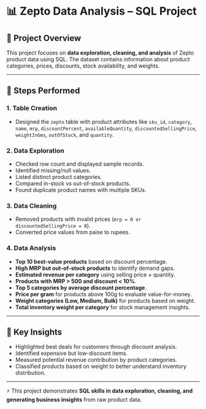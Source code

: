 # 📊 Zepto Data Analysis – SQL Project  

## 🔹 Project Overview  
This project focuses on **data exploration, cleaning, and analysis** of Zepto product data using SQL. The dataset contains information about product categories, prices, discounts, stock availability, and weights.  

---

## 🔹 Steps Performed  

### 1. Table Creation  
- Designed the `zepto` table with product attributes like `sku_id`, `category`, `name`, `mrp`, `discountPercent`, `availableQuantity`, `discountedSellingPrice`, `weightInGms`, `outOfStock`, and `quantity`.  

### 2. Data Exploration  
- Checked row count and displayed sample records.  
- Identified missing/null values.  
- Listed distinct product categories.  
- Compared in-stock vs out-of-stock products.  
- Found duplicate product names with multiple SKUs.  

### 3. Data Cleaning  
- Removed products with invalid prices (`mrp = 0 or discountedSellingPrice = 0`).  
- Converted price values from paise to rupees.  

### 4. Data Analysis  
- **Top 10 best-value products** based on discount percentage.  
- **High MRP but out-of-stock products** to identify demand gaps.  
- **Estimated revenue per category** using selling price × quantity.  
- **Products with MRP > 500 and discount < 10%**.  
- **Top 5 categories by average discount percentage**.  
- **Price per gram** for products above 100g to evaluate value-for-money.  
- **Weight categories (Low, Medium, Bulk)** for products based on weight.  
- **Total inventory weight per category** for stock management insights.  

---

## 🔹 Key Insights  
- Highlighted best deals for customers through discount analysis.  
- Identified expensive but low-discount items.  
- Measured potential revenue contribution by product categories.  
- Classified products based on weight to better understand inventory distribution.  

---

⚡ This project demonstrates **SQL skills in data exploration, cleaning, and generating business insights** from raw product data.  

